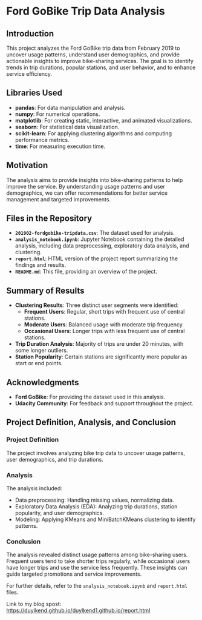 # Ford GoBike Trip Data Analysis

## Introduction
This project analyzes the Ford GoBike trip data from February 2019 to uncover usage patterns, understand user demographics, and provide actionable insights to improve bike-sharing services. The goal is to identify trends in trip durations, popular stations, and user behavior, and to enhance service efficiency.

## Libraries Used
- **pandas**: For data manipulation and analysis.
- **numpy**: For numerical operations.
- **matplotlib**: For creating static, interactive, and animated visualizations.
- **seaborn**: For statistical data visualization.
- **scikit-learn**: For applying clustering algorithms and computing performance metrics.
- **time**: For measuring execution time.

## Motivation
The analysis aims to provide insights into bike-sharing patterns to help improve the service. By understanding usage patterns and user demographics, we can offer recommendations for better service management and targeted improvements.

## Files in the Repository
- **`201902-fordgobike-tripdata.csv`**: The dataset used for analysis.
- **`analysis_notebook.ipynb`**: Jupyter Notebook containing the detailed analysis, including data preprocessing, exploratory data analysis, and clustering.
- **`report.html`**: HTML version of the project report summarizing the findings and results.
- **`README.md`**: This file, providing an overview of the project.

## Summary of Results
- **Clustering Results**: Three distinct user segments were identified:
  - **Frequent Users**: Regular, short trips with frequent use of central stations.
  - **Moderate Users**: Balanced usage with moderate trip frequency.
  - **Occasional Users**: Longer trips with less frequent use of central stations.
- **Trip Duration Analysis**: Majority of trips are under 20 minutes, with some longer outliers.
- **Station Popularity**: Certain stations are significantly more popular as start or end points.

## Acknowledgments
- **Ford GoBike**: For providing the dataset used in this analysis.
- **Udacity Community**: For feedback and support throughout the project.

## Project Definition, Analysis, and Conclusion
### Project Definition
The project involves analyzing bike trip data to uncover usage patterns, user demographics, and trip durations.

### Analysis
The analysis included:
- Data preprocessing: Handling missing values, normalizing data.
- Exploratory Data Analysis (EDA): Analyzing trip durations, station popularity, and user demographics.
- Modeling: Applying KMeans and MiniBatchKMeans clustering to identify patterns.

### Conclusion
The analysis revealed distinct usage patterns among bike-sharing users. Frequent users tend to take shorter trips regularly, while occasional users have longer trips and use the service less frequently. These insights can guide targeted promotions and service improvements.

For further details, refer to the `analysis_notebook.ipynb` and `report.html` files.


Link to my blog spost: https://duylkend.github.io/duylkend1.github.io/report.html
